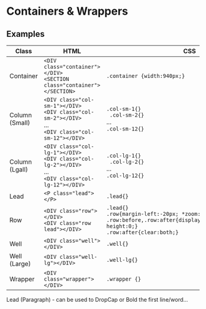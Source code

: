 # Containers & Wrappers

## Examples
| Class | HTML | CSS |  
| --- | --- | --- |  
| Container | `<DIV class="container">    </DIV>` <BR> `<SECTION class="container">   </SECTION>` | `.container {width:940px;}` |  
| Column (Small) | `<DIV class="col-sm-1"></DIV>` <BR> `<DIV class="col-sm-2"></DIV>` <BR>...<BR> `<DIV class="col-sm-12"></DIV>` | `.col-sm-1{}` <BR> ` .col-sm-2{}` <BR>...<BR> `.col-sm-12{}` || Column (Medium) | `<DIV class="col-md-1"></DIV>` <BR> `<DIV class="col-md-2"></DIV>` <BR>...<BR> `<DIV class="col-md-12"></DIV>` | `.col-md-1{}` <BR> ` .col-md-2{}` <BR>...<BR> `.col-md-12{}` |  
| Column (Lgall) | `<DIV class="col-lg-1"></DIV>` <BR> `<DIV class="col-lg-2"></DIV>` <BR>...<BR> `<DIV class="col-lg-12"></DIV>` | `.col-lg-1{}` <BR> ` .col-lg-2{}` <BR>...<BR> `.col-lg-12{}` || Main | `<DIV id="main"></DIV>` | `#main{}` |  
| Lead | `<P class="lead"></P>` | `.lead{}` |  
| Row | `<DIV class="row"></DIV>` <BR> `<DIV class="row lead"></DIV>` | `.lead{}` <BR> `.row{margin-left:-20px; *zoom:1;}` <BR> `.row:before,.row:after{display:table;content:"";line-height:0;} ` <BR> `.row:after{clear:both;}` |  
| Well | `<DIV class="well"></DIV>` | `.well{}` |  
| Well (Large) | `<DIV class="well-lg"></DIV>` | `.well-lg{}` |  
| Wrapper | `<DIV class="wrapper"></DIV>` | `.wrapper {}` |  

Lead (Paragraph) - can be used to DropCap or Bold the first line/word...

